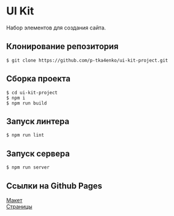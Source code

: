 # UI Kit
Набор элементов для создания сайта.

## Клонирование репозитория
```console
$ git clone https://github.com/p-tka4enko/ui-kit-project.git
```

## Сборка проекта
```console
$ cd ui-kit-project
$ npm i
$ npm run build
```

## Запуск линтера
```console
$ npm run lint
```

## Запуск сервера
```console
$ npm run server
```

## Ссылки на Github Pages
[Макет](https://p-tka4enko.github.io/ui-kit-project/ui-kit.html)  
[Страницы](https://p-tka4enko.github.io/ui-kit-project/index.html)
